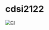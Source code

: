 # cdsi2122
[![CI](https://github.com/gthieryAden/cdsi2122/actions/workflows/main.yml/badge.svg)](https://github.com/gthieryAden/cdsi2122/actions/workflows/main.yml)
